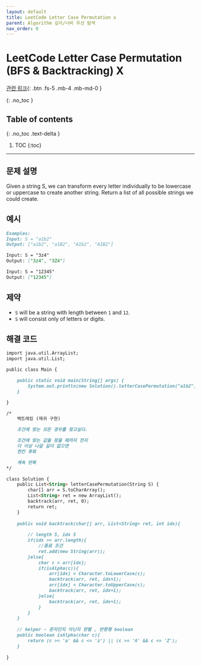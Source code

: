 ```yaml
---
layout: default
title: LeetCode Letter Case Permutation x
parent: Algorithm 깊이/너비 우선 탐색
nav_order: 0
---
```


# LeetCode Letter Case Permutation (BFS & Backtracking) X

[관련 링크](https://www.youtube.com/watch?v=wxQmnEKNXAM){: .btn .fs-5 .mb-4 .mb-md-0 }  


{: .no_toc }

## Table of contents
{: .no_toc .text-delta }

1. TOC
{:toc}

---

## 문제 설명

Given a string S, we can transform every letter individually to be lowercase or uppercase to create another string.  Return a list of all possible strings we could create.

## 예시
```markdown
Examples:
Input: S = "a1b2"
Output: ["a1b2", "a1B2", "A1b2", "A1B2"]

Input: S = "3z4"
Output: ["3z4", "3Z4"]

Input: S = "12345"
Output: ["12345"]
```

## 제약

* `S` will be a string with length between `1` and `12`.
* `S` will consist only of letters or digits.

## 해결 코드
```markdown
import java.util.ArrayList;
import java.util.List;

public class Main {

    public static void main(String[] args) {
        System.out.println(new Solution().letterCasePermutation("a1b2"));
    }

}

/*
    백트래킹 (재귀 구현)

    조건에 맞는 모든 경우를 찾고싶다.

    조건에 맞는 값을 찾을 때까지 전지
    더 이상 나갈 길이 없으면
    한칸 후퇴

    계속 반복
*/

class Solution {
    public List<String> letterCasePermutation(String S) {
        char[] arr = S.toCharArray();
        List<String> ret = new ArrayList();
        backtrack(arr, ret, 0);
        return ret;
    }
    
    public void backtrack(char[] arr, List<String> ret, int idx){
        
        // length 5, idx 5
        if(idx == arr.length){
            //종료 조건
            ret.add(new String(arr));
        }else{
            char c = arr[idx];
            if(isAlpha(c)){
                arr[idx] = Character.toLowerCase(c);
                backtrack(arr, ret, idx+1);
                arr[idx] = Character.toUpperCase(c);
                backtrack(arr, ret, idx+1);
            }else{
                backtrack(arr, ret, idx+1);
            }
        }
    }
    
    // helper - 문자인지 아닌지 판별 , 반환형 boolean
    public boolean isAlpha(char c){
        return (c >= 'a' && c <= 'z') || (c >= 'A' && c <= 'Z');
    }
    
}
```